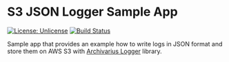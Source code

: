 # S3 JSON Logger Sample App

[![License: Unlicense](https://img.shields.io/badge/license-Unlicense-blue.svg)](http://unlicense.org/)
[![Build Status](https://travis-ci.com/asherepenko/s3-json-logger-example.svg?branch=master)](https://travis-ci.com/asherepenko/s3-json-logger-example)

Sample app that provides an example how to write logs in JSON format and store them on AWS S3 with [Archivarius Logger](https://github.com/asherepenko/archivarius-logger) library.
